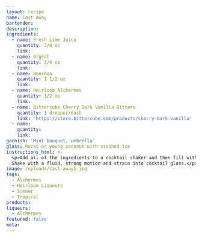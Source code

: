 ```yaml
---
layout: recipe
name: Cast Away
bartender:
description:
ingredients:
  - name: Fresh Lime Juice
    quantity: 3/4 oz
    link:
  - name: Orgeat
    quantity: 3/4 oz
    link:
  - name: Bourbon
    quantity: 1 1/2 oz
    link:
  - name: Heirloom Alchermes
    quantity: 1/2 oz
    link:
  - name: Bittercube Cherry Bark Vanilla Bitters
    quantity: 1 dropper/dash
    link: 'https://store.bittercube.com/products/cherry-bark-vanilla'
  - name:
    quantity:
    link:
garnish: 'Mint bouquet, umbrella'
glass: Rocks or young coconut with crushed ice
instructions_html: >-
  <p>Add all of the ingredients to a cocktail shaker and then fill with ice.
  Shake with a fluid, strong motion and strain into cocktail glass.</p>
image: /uploads/cast-away1.jpg
tags:
  - Alchermes
  - Heirloom Liqueurs
  - Summer
  - Tropical
products:
liqueurs:
  - Alchermes
featured: false
meta:
---
```


